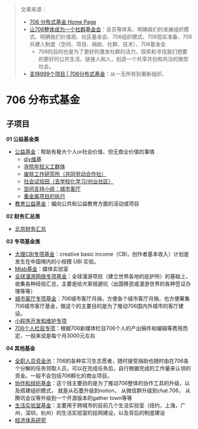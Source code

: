 > 文章来源：
>
> - [706 分布式基金 Home Page](https://www.notion.so/706community/706-448acaa8d6f64855aa2a5f9dec75b359)
> - [让706整体成为一个社群基金会](https://www.notion.so/706community/706-fdc522932f314391952746204007fd88)：会员等体系、明确我们的发展组织模式、明确我们价值观、社区基金会、706组织模式、706现实准备、706共建人制度（空间、项目、捐助、社群、技术）、706基金会
>   - 706的目的也是为了更好的激发社群的活力，探索和寻找我们想要的更好的公共生活，链接人和人，创造一个共享共创和共治的微型社会。
> - [支持999个项目 | 706分布式基金](https://www.notion.so/706community/999-706-02d5aaaf917243ddb862bd7f23d9fb5f)：从一无所有到重新组织、

# 706 分布式基金

## 子项目

**01 公益基金类**

- [公益基金](https://www.notion.so/706-e696462da96348208011faa577b45430)：帮助有极大个人or社会价值、但无商业价值的事情
  - [diy维基](https://www.notion.so/diy-5532dd4bc8fb45c8b161f56e18376339)
  - [寺院年轻义工群体](https://www.notion.so/504a6e97e0df47ada29f67b7c043f064)
  - [废除工作研究所（共同劳动合作社）](https://www.notion.so/c2f8699b75cd412ab54fb35078565825)
  - [社会试验田（去学校化学习/创业社区）](https://www.notion.so/0f0f9479b4d14b31a746f3eca7306f5c)
  - [空间支持小组：城市客厅](https://www.notion.so/cb57a8baf636457bae31ffda29d8ccb8)
  - [重金属项目的执行](https://www.notion.so/1f492c28a6704f48abc795328e0e5cf5)
- [教育公益基金](https://www.notion.so/706community/706-f56ed826c1c44009b8c0e856a96b1d62)：偏向公共和公益教育方面的活动或项目

**02 财务汇总类**

- [北京财务汇总](https://www.notion.so/706community/706-baf3683c2dae44fdb51e014ac93a9f53)

**03 专项基金类**

- [大理CBI专项基金](https://www.notion.so/706community/706-CBI-4f259baf8a6e400f8fb24bb6c645a31c)：creative basic income（CBI，创作者基本收入）计划是发生在中国境内的小规模 UBI 实验。
- [Mlab基金](https://www.notion.so/706community/706-Mlab-cfa7eff07813457685b8ccb0398f8ad1)：媒体实验室
- [全球漫游网络专项基金](https://www.notion.so/706community/706-05612f39593441888eb44320256c2266)：全球漫游项目（建立世界各地的庇护所）的基础上，收集各种经验汇总，主要是给大家规避坑（出国移民或漫游世界的各种签证办理等等）
- [城市客厅专项基金](https://www.notion.so/706community/706-67f9dfedefa84889a0394f4863b56b46)：706城市客厅月捐，方便各个城市客厅月捐，也方便筹集706城市客厅基金，做这个的主要目的是为了推动706国内外城市的客厅建设。
- [小程序开发和维护专项](https://www.notion.so/706community/706-a7b422b711ba4aff8fd749cef3046e84)
- [706个人栏目专项](https://www.notion.so/706community/706-dd574ab578ad4b0aac9d5308fc0f9094)：根据706新媒体栏目706个人的产出稿件和编辑等费用而定，一般来说是每个月3000元左右

**04 其他基金**

- [全职人员资金池](https://www.notion.so/706community/706-23c9b25948864edaa94e7f200595bd11)：706的各种实习生志愿者，随时接受捐助也随时由在706各个分解的任务领取人员，可以在完成任务后，自行根据完成的工作量来认领的资金。一般不会包括706孵化的商业项目。
- [协作和组织基金](https://www.notion.so/706community/706-ad46a9f3aa9e4a4b8ece9e777e1c8bd7)：这个钱主要目的是为了推动706整体的协作工具的升级，以及搭建组织模式， 就是从石墨升级到notion， 从微信群升级到chat.706， 从腾讯会议等升级到一个开源版本的gather town等等
- [生活实验室基金](https://www.notion.so/706community/706-c195a555934342979f063b9051721889)：主要用于跨城市的目前几个生活实验室（纽约，上海，广州，深圳，杭州）的生活实验室的挂网建设，以及背后的制度建设
- [经济体系研究](https://706community.notion.site/706-eb97b649d82d4b17a83425cde82eb48f)